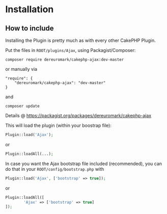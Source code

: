 # Installation

## How to include
Installing the Plugin is pretty much as with every other CakePHP Plugin.

Put the files in `ROOT/plugins/Ajax`, using Packagist/Composer:
```
composer require dereuromark/cakephp-ajax:dev-master
```

or manually via

```
"require": {
	"dereuromark/cakephp-ajax": "dev-master"
}
```
and

	composer update

Details @ https://packagist.org/packages/dereuromark/cakephp-ajax

This will load the plugin (within your boostrap file):
```php
Plugin::load('Ajax');
```
or
```php
Plugin::loadAll(...);
```

In case you want the Ajax bootstrap file included (recommended), you can do that in your `ROOT/config/bootstrap.php` with

```php
Plugin::load('Ajax', ['bootstrap' => true]);
```

or

```php
Plugin::loadAll([
		'Ajax' => ['bootstrap' => true]
]);
```
